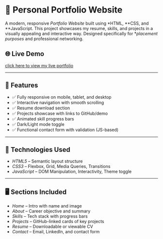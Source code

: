 # 💼 Personal Portfolio Website

A modern, responsive *Portfolio Website* built using *HTML, **CSS, and **JavaScript. This project showcases my resume, skills, and projects in a visually appealing and interactive way. Designed specifically for **placement purposes* and professional networking.

## 🌐 Live Demo

[click here to view my live portfolio](https://github.com/kumaripalak5/Portfolio.git) 


---

## 🚀 Features

- ✅ Fully responsive on mobile, tablet, and desktop
- ✅ Interactive navigation with smooth scrolling
- ✅ Resume download section
- ✅ Projects showcase with links to GitHub/demo
- ✅ Animated skill progress bars
- ✅ Dark/Light mode toggle
- ✅ Functional contact form with validation (JS-based)

---

## 📁 Technologies Used

- *HTML5* – Semantic layout structure  
- *CSS3* – Flexbox, Grid, Media Queries, Transitions  
- *JavaScript* – DOM Manipulation, Interactivity, Theme toggle   

---

## 🖥️ Sections Included

- *Home* – Intro with name and image
- *About* – Career objective and summary
- *Skills* – Tech stack with progress bars
- *Projects* – GitHub-linked cards of key projects
- *Resume* – Downloadable or viewable CV
- *Contact* – Email, LinkedIn, and contact form

